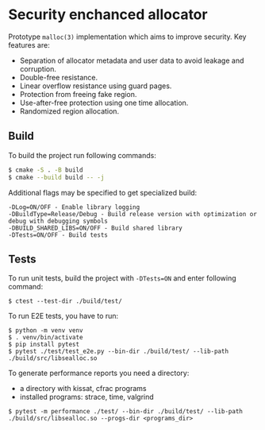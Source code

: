 # Security enchanced allocator

Prototype `malloc(3)` implementation which aims to improve security.
Key features are:
- Separation of allocator metadata and user data to avoid leakage and corruption.
- Double-free resistance.
- Linear overflow resistance using guard pages.
- Protection from freeing fake region.
- Use-after-free protection using one time allocation.
- Randomized region allocation.

## Build

To build the project run following commands:

```bash
$ cmake -S . -B build
$ cmake --build build -- -j
```

Additional flags may be specified to get specialized build:
```
-DLog=ON/OFF - Enable library logging
-DBuildType=Release/Debug - Build release version with optimization or debug with debugging symbols
-DBUILD_SHARED_LIBS=ON/OFF - Build shared library
-DTests=ON/OFF - Build tests
```

## Tests

To run unit tests, build the project with `-DTests=ON` and enter following command:
```
$ ctest --test-dir ./build/test/
```

To run E2E tests, you have to run:
```
$ python -m venv venv
$ . venv/bin/activate
$ pip install pytest
$ pytest ./test/test_e2e.py --bin-dir ./build/test/ --lib-path ./build/src/libsealloc.so
```

To generate performance reports you need a directory:
- a directory with kissat, cfrac programs
- installed programs: strace, time, valgrind
```
$ pytest -m performance ./test/ --bin-dir ./build/test/ --lib-path ./build/src/libsealloc.so --progs-dir <programs_dir>
```
